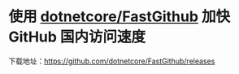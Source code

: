 # 使用 [dotnetcore/FastGithub](https://github.com/dotnetcore/FastGithub) 加快 GitHub 国内访问速度

下载地址：https://github.com/dotnetcore/FastGithub/releases
